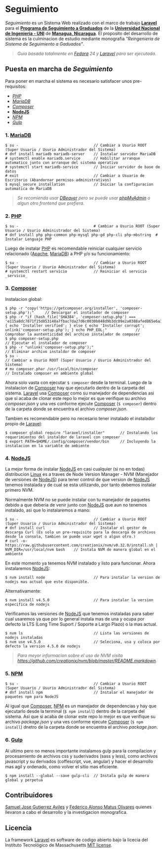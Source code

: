 # Seguimiento

_Seguimiento_ es un Sistema Web realizado con el marco de trabajo [__Laravel__](https://laravel.com/) para el [__Programa de Seguimiento a Graduados__](http://www.graduados.uni.edu.ni/) de la [__Universidad Nacional de Ingenieria - UNI__](http://www.uni.edu.ni/) de [__Managua, Nicaragua__](http://mapanica.net/#13/12.1462/-86.2737). El proposito del desarrollo de sistema es la culminacion de estudio mediante monografia _"Reingenieria de Sistema de Seguimiento a Gaduados"_.

> _Guia basada totalmente en [Fedora](https://getfedora.org/) 24 y [Laravel](https://laravel.com/) para ser ejecutada_.

## Puesta en marcha de _Seguimiento_

Para poner en marcha el sistema es necesario satisfacer unos pre-requisitos:

* [_PHP_](http://php.net/)
* [_MariaDB_](https://mariadb.org/)
* [_Composer_](https://getcomposer.org/)
* [__NodeJS__](https://nodejs.org/es/)
* [_NPM_](https://www.npmjs.com/)
* [_Gulp_](http://gulpjs.com/)

### 1. [MariaDB](https://mariadb.org/)

    $ su -                                  // Cambiar a Usurio ROOT (Super Usuario / Usurio Administrador del Sistema)
    # dnf install mariadb mariadb-server    // Instalar servidor MariaDB
    # systemctl enable mariadb.service      // Habilitar arranque automatico junto con arranque del sistema operativo
    # systemctl start mariadb-service       // Iniciar servidor de base de datos
    # exit                                  // Cambiar a Usuario de Escritorio (Abandornar permisos administrativos)
    $ mysql_secure_installation             // Iniciar la configuracion automatica de MariaDB

> _Se recomienda usar [DBeaver](http://dbeaver.jkiss.org/) pero se puede usar [phpMyAdmin](https://www.phpmyadmin.net/) o algun otro frontend que prefiera._

### 2. [PHP](http://php.net/)

    $ su -                                  # Cambiar a Usurio ROOT (Super Usuario / Usurio Administrador del Sistema)
    # dnf install php php-common php-mysql php-gd php-cli php-mbstring  # Instalar Lenguaje PHP
    
Luego de instalar [PHP](http://php.net/) es recomendable reiniciar cualquier servicio relacionado ([Apache](https://www.apache.org/), [MariaDB](https://mariadb.org/)) a PHP y/o su funcionamiento:

    $ su -                                  // Cambiar a Usurio ROOT (Super Usuario / Usurio Administrador del Sistema)
    # systemctl restart servicio            // Reiniciar el servicio _servicio_

### 3. [Composer](https://getcomposer.org/)

Instalacion global:
    
    $ php -r "copy('https://getcomposer.org/installer', 'composer-setup.php');"     // Descargar el instalador de composer
    $ php -r "if (hash_file('SHA384', 'composer-setup.php') === 'e115a8dc7871f15d853148a7fbac7da27d6c0030b848d9b3dc09e2a0388afed865e6a3d6b3c0fad45c48e2b5fc1196ae') { echo 'Installer verified'; } else { echo 'Installer corrupt'; unlink('composer-setup.php'); } echo PHP_EOL;"             // Comprobar la auntenticidad del archivo instalador de composer
    $ php composer-setup.php                                                        // Ejecutar el instalador de composer
    $ php -r "unlink('composer-setup.php');"                                        // Eliminar archivo instaldor de composer
    $ su -                                                                          // Cambiar a Usurio ROOT (Super Usuario / Usurio Administrador del Sistema)
    # mv composer.phar /usr/local/bin/composer                                      // Instalado composer en ambiente global
    
Ahora solo vasta con ejecutar `$ composer` desde la terminal. Luego de la instalacion de [Composer](https://getcomposer.org/) hay que ejecutarlo dentro de la carpeta del sistema. [Laravel](https://laravel.com/) usa [Composer](https://getcomposer.org/) como su manejador de dependencias asi que si acaba de clonar este repo lo mejor es que verifique su archivo _composer.json_ y una ves conforme ejecute [Composer](https://getcomposer.org/) (`$ composer`) dentro de la carpeta donde se encuentra el archivo _composer.json_.

Tambien es recomendable pero no necesario tener instalado el instalador propio de [Laravel](https://laravel.com/):

    $ composer global require "laravel/installer"       // Instalando los requerimientos del instaldor de laravel con composer
    $ export PATH=$HOME/.config/composer/vendor/bin     // Incluyendo la instalacion en la variable de ambiente
    
### 4. [NodeJS](https://nodejs.org/es/)

La mejor forma de instalar [NodeJS](https://nodejs.org/es/) en casi cualquier (si no en todas) distribucion [Linux](https://www.linuxfoundation.org/) es a traves de Node Version Manager - NVM (Manejador de versiones de [NodeJS](https://nodejs.org/es/)) para tener control de que version de [NodeJS](https://nodejs.org/es/) tenemos instalada y de cual se esta utilizando, por tanto debemos instalar primero NVM.

Normalmente NVM no se puede instalar con tu manejador de paquetes debido a que deberia de venir junto con [NodeJS](https://nodejs.org/es/) que aun no tenemos instalado, asi que lo instalaremos a mano:

    $ su -                                  // Cambiar a Usurio ROOT (Super Usuario / Usurio Administrador del Sistema)
    # dnf install curl                      // Instalar el gestor de descarga Curl (Es solo un pre-requisito para la descarga de archivos desde la consola, tambien se puede usar wget o algun otro.)
    # curl -o- https://raw.githubusercontent.com/creationix/nvm/v0.32.0/install.sh | NVM_DIR=/usr/local/nvm bash    // Instala NVM de manera global en el ambiente
    
En este momento ya tenemos NVM instalado y listo para funcionar. Ahora instalaremos [NodeJS](https://nodejs.org/es/):

    $ nvm install node                      // Para instalar la version de nodejs mas actual que este disponible.
    
Alternativamente:

    $ nvm install v4.5.0                    // Para instalar la version especifica de nodejs

Verificamos las versiones de [NodeJS](https://nodejs.org/es/) que tenemos instaladas para saber cual usaremos ya que por lo general instala mas de una y ocupa por defecto la LTS (Long Time Suport / Soporte a Largo Plazo) o la mas actual.

    $ nvm ls                                // Lista las versiones de nodejs instaladas
    $ nvm use v4.5.0                        // Seleciona, usa y coloca por defecto la version 4.5.0 de nodejs
    
> _Para meyor informacion sobre el uso de NVM visita https://github.com/creationix/nvm/blob/master/README.markdown._

### 5. [NPM](https://www.npmjs.com/)

    $ su -                                  // Cambiar a Usurio ROOT (Super Usuario / Usurio Administrador del Sistema)
    # dnf install npm                       // Instalar el manejador de paquetes npm para NodeJS
    
Al igual que [Composer](https://getcomposer.org/), [NPM](https://www.npmjs.com/) es un manejador de dependencias y hay que ejecutarlo desde la terminal (`$ npm install`) dentro de la carpeta del sistema. Asi que si acaba de clonar este repo lo mejor es que verifique su archivo _package.json_ y una ves conforme ejecute [Composer](https://getcomposer.org/) (`$ npm install`) dnetro de la carpeta donde se encuentra el archivo _package.json_.

### 6. [Gulp](http://gulpjs.com/)

Al ultimo pero no menos importante instalamos gulp para la compilacion y procesamiento de archivos css y suderivados (sass y less), como archivos javascript y su derivados (coffescript, vue, angular) y hacer el desarrollo mas agil y ordenado, como volver el sitio mas eficiente.

    $ npm install --global --save gulp-cli  // Instala gulp de manera global y perpetua

## Contribuidores

[Samuel Jose Gutierrez Aviles](https://github.com/search-sam) y [Federico Alonso Matus Olivares](https://github.com/matusfede) quienes llevaron a cabo el desarrollo y la investigacion monografica.

## Licencia

La framework [Laravel](https://laravel.com/) es software de codigo abierto bajo la licecia del Instituto Tecnológico de Massachusetts [MIT license](http://opensource.org/licenses/MIT).
